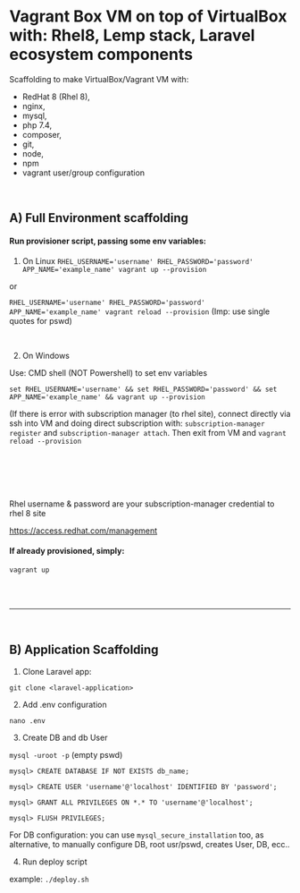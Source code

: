 # Vagrant Box VM on top of VirtualBox with: Rhel8, Lemp stack, Laravel ecosystem components
Scaffolding to make VirtualBox/Vagrant VM with:
- RedHat 8 (Rhel 8), 
- nginx, 
- mysql, 
- php 7.4, 
- composer, 
- git, 
- node, 
- npm
- vagrant user/group configuration

<br/>

## A) Full Environment scaffolding
#### Run provisioner script, passing some env variables:

1) On Linux
`RHEL_USERNAME='username' RHEL_PASSWORD='password' APP_NAME='example_name' vagrant up --provision`

or

`RHEL_USERNAME='username' RHEL_PASSWORD='password' APP_NAME='example_name' vagrant reload --provision` (Imp: use single quotes for pswd)

<br/>

2) On Windows

Use: CMD shell (NOT Powershell) to set env variables 

`set RHEL_USERNAME='username' && set RHEL_PASSWORD='password' && set APP_NAME='example_name' && vagrant up --provision`

(If there is error with subscription manager (to rhel site), connect directly via ssh into VM and doing direct subscription with:
`subscription-manager register`  and `subscription-manager attach`. Then exit from VM and `vagrant reload --provision`

<br/>

<br/>

<br/>

<br/>

Rhel username & password are your subscription-manager credential to rhel 8 site

https://access.redhat.com/management 

#### If already provisioned, simply:
`vagrant up`

<br/>
<br/>

---

<br/>

## B) Application Scaffolding

1. Clone Laravel app:

`git clone <laravel-application>`

2. Add .env configuration

`nano .env`

3. Create DB and db User

`mysql -uroot -p`  (empty pswd)

`mysql> CREATE DATABASE IF NOT EXISTS db_name;`

`mysql> CREATE USER 'username'@'localhost' IDENTIFIED BY 'password';`

`mysql> GRANT ALL PRIVILEGES ON *.* TO 'username'@'localhost';`

`mysql> FLUSH PRIVILEGES;`

For DB configuration: you can use `mysql_secure_installation` too, as alternative, to manually configure DB, root usr/pswd, creates User, DB, ecc..

4. Run deploy script

example: `./deploy.sh`

